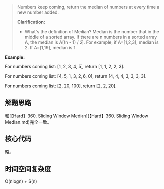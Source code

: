 > Numbers keep coming, return the median of numbers at every time a new number added.
>
> **Clarification:** 
>+ What's the definition of Median?
> Median is the number that in the middle of a sorted array. If there are n numbers in a sorted array A, the median is A[(n - 1) / 2]. For example, if A=[1,2,3], median is 2. If A=[1,19], median is 1.

**Example:** 

For numbers coming list: [1, 2, 3, 4, 5], return [1, 1, 2, 2, 3].

For numbers coming list: [4, 5, 1, 3, 2, 6, 0], return [4, 4, 4, 3, 3, 3, 3].

For numbers coming list: [2, 20, 100], return [2, 2, 20].

## 解题思路

和[【Hard】360. Sliding Window Median](【Hard】360. Sliding Window Median.md)完全一致。

## 核心代码

略。

## 时间空间复杂度

O(nlogn) + S(n)





